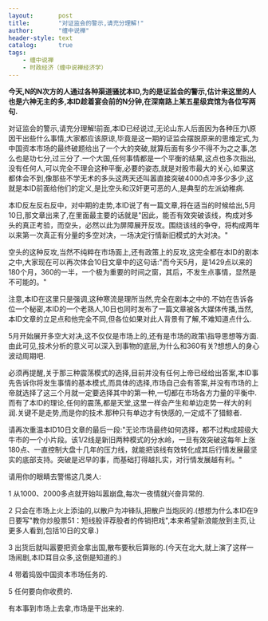 ```yaml
---
layout:       post
title:        "对证监会的警示,请充分理解!"
author:       "缠中说禅"
header-style: text
catalog:      true
tags:
    - 缠中说禅
    - 时政经济（缠中说禅经济学）
---
```


**今天,N的N次方的人通过各种渠道骚扰本ID,为的是证监会的警示,估计来这里的人也是六神无主的多,本ID趁着宴会前的N分钟,在深南路上某五星级宾馆为各位写两句.**



对证监会的警示,请充分理解!前面,本ID已经说过,无论山东人后面因为各种压力\原因干出些什么事情,大家都应该原谅,毕竟是这一期的证监会摆脱原来的思维定式,为中国资本市场的最终破题给出了一个大的突破,就算后面有多少不得不为之之事,怎么也是功七分,过三分了.一个大国,任何事情都是一个平衡的结果,这点也多次指出,没有任何人,可以完全不理会这种平衡,必要的姿态,就是对股市最大的关心,如果这都体会不到,像那些不学无术的多头这两天还叫嚣直接突破4000点冲多少多少,这就是本ID前面给他们的定义,是比空头和汉奸更可恶的人,是典型的左派幼稚病.



本ID反左反右反中，对中期的走势,本ID说了有一篇文章,将在适当的时候给出,5月10日,那文章出来了,在里面最主要的话就是"因此，能否有效突破该线，构成对多头的真正考验，而空头，必然以此为屏障展开反攻。围绕该线的争夺，将构成两年以来第一次真正有分量的多空对决，一场决定行情新旧模式的大对决。"



空头的这种反攻,当然不纯粹在市场面上,还有政策上的反攻,这完全都在本ID的剧本之中,大家现在可以再次体会10日文章中的这句话:"而今天5月，是1429点以来的180个月，360的一半，一个极为重要的时间之窗，其后，不发生点事情，显然是不可能的。"



注意,本ID在这里只是强调,这种寒流是理所当然,完全在剧本之中的.不妨在告诉各位一个秘密,本ID的一个老熟人,10日也同时发布了一篇文章被各大媒体传播,当然,本ID文章的立足点和他完全不同,但各位如果对此人背景有了解,不难知道点什么.



5月开始展开多空大对决,这不仅仅是市场上的,还有是市场的政策\指导思想等方面.由此可见,技术分析的意义可以深入到事物的底层,为什么和360有关?想想人的身心波动周期吧.



必须再提醒,关于那三种震荡模式的选择,目前并没有任何上帝已经给出答案,本ID事先告诉你将发生事情的基本模式,而具体的选择,市场自己会有答案,并没有市场的上帝就选择了这三个月就一定要选择其中的第一种,一切都在市场各方力量的平衡中.而有了本ID的理论,任何的震荡,都是天堂,这里一样会产生和单边走势一样大的利润.关键不是走势,而是你的技术.那种只有单边才有快感的,一定成不了猎鲸者.



请再次重温本ID10日文章的最后一段:"无论市场最终如何选择，都不过构成超级大牛市的一个小片段。该1/2线是新旧两种模式的分水岭，一旦有效突破这每年上涨180点、一直控制大盘十几年的压力线，就能把该线有效转化成其后行情发展最坚实的底部支持。突破是迟早的事，而基础打得越扎实，对行情发展越有利。"



请用你的眼睛去警惕这几类人:



1 从1000、2000多点就开始叫嚣崩盘,每次一夜情就兴奋异常的.



2 只会在市场上火上添油的,以散户为冲锋队,把散户当炮灰的.(想想为什么本ID在9日要写"教你炒股票51：短线股评荐股者的传销把戏",本来希望新浪能放到主页,让更多人看到,包括10日的文章.)



3 出货后就叫嚣要把资金拿出国,散布要秋后算账的.(今天在北大,就上演了这样一场闹剧,本ID耳目众多,这倒是知道的.)



4 带着捣毁中国资本市场任务的.



5 任何要向你收费的.



有本事到市场上去拿,市场是干出来的.
